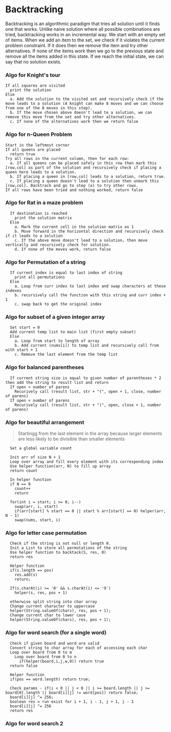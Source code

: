 # Backtracking

Backtracking is an algorithmic paradigm that tries all solution until it finds one that works. Unlike naive solution where all possible combinations are tried, backtracking works in an incremental way. We start with an empty set of items. When we add an item to the set, we check if it violates the current problem constraint. If it does then we remove the item and try other alternatives. If none of the items work then we go to the previous state and remove all the items added in this state. If we reach the initial state, we can say that no solution exists.

### Algo for Knight's tour

```pseudocode
If all squares are visited
  print the solution
Else
  a. Add the solution to the visited set and recursively check if the move leads to a solution (A knight can make 8 moves and we can choose from one of the 8 moves in this step).
  b. If the move chosen above doesn't lead to a solution, we can remove this move from the set and try other alternatives.
  c. If none of the alternatives work then we return false
```

### Algo for n-Queen Problem

```pseudocode
Start in the leftmost corner
If all queens are placed
  return true
Try all rows in the current column, then for each row:
  a. If all queens can be placed safely in this row then mark this [row,col] as part of the solution and recursively check if placing a queen here leads to a solution.
  b. If placing a queen in [row,col] leads to a solution, return true.
  c. If placing a queen doesn't lead to a solution then unmark this [row,col]. Backtrack and go to step (a) to try other rows.
If all rows have been tried and nothing worked, return false
```

### Algo for Rat in a maze problem

```pseudocode
  If destination is reached
    print the solution matrix
  Else
    a. Mark the current cell in the solution matrix as 1
    b. Move forward in the horizontal direction and recursively check if it leads to a solution
    c. If the above move doesn't lead to a solution, then move vertically and recursively check for solution.
    d. If none of the moves work, return false
```

### Algo for Permutation of a string

```pseudocode
  If current index is equal to last index of string
    print all permutations
  Else
    a. Loop from curr index to last index and swap characters at these indexes
    b. recursively call the function with this string and curr index + 1
    c. swap back to get the original index
```

### Algo for subset of a given integer array

```pseudocode
  Set start = 0
  Add current temp list to main list (first empty subset)
  Else
    a. Loop from start to length of array
    b. Add current (nums[i]) to temp list and recursively call from with start + 1
    c. Remove the last element from the temp list
```

### Algo for balanced parentheses

```pseudocode
  If current string size is equal to given number of parentheses * 2 then add the string to result list and return
  If open < number of parens
    Recurively call (result list, str + "(", open + 1, close, number of parens)
  If open < number of parens
    Recurively call (result list, str + ")", open, close + 1, number of parens)  
```

### Algo for beautiful arrangement

> Startingg from the last element in the array because larger elements are less likely to be divisible than smaller elements

```pseudocode
  Set a global variable count

  Init arr of size N + 1
  Loop over array and fill every element with its corresponding index
  Use helper function(arr, N) to fill up array
  return count

  In helper function
  if N == 0
    count++
    return

  for(int i = start; i >= 0; i--)
    swap(arr, i, start)
    if(arr[start] % start == 0 || start % arr[start] == 0) helper(arr, N - 1)
    swap(nums, start, i)
```

### Algo for letter case permutation

```pseudocode
  Check if the string is not null or length 0.
  Init a List to store all permutations of the string
  Use helper function to backtack(S, res, 0)
  return res

  Helper function
  if(s.length == pos)
    res.add(s)
    return;

  If(s.charAt(i) >= '0' && s.charAt(i) <= '9')
    helper(s, res, pos + 1)

  otherwise split string into char array
  Change current character to uppercase
  helper(String.valueOf(chars), res, pos + 1);
  Change current char to lower case
  helper(String.valueOf(chars), res, pos + 1);
```

### Algo for word search (for a single word)

```pseudocode
  Check if given board and word are valid
  Convert string to char array for each of accessing each char
  Loop over board from 0 to m
    Loop over board from 0 to n
      if(helper(board,i,j,w,0)) return true
  return false

  Helper function
  if(pos == word.length) return true;

  Check params - if(i < 0 || j < 0 || i >= board.length || j >= board[0].length || board[i][j] != word[pos]) return false;
  board[i][j] ^= 256;
  boolean res = run exist for i + 1, i - 1, j + 1, j - 1
  board[i][j] ^= 256
  return res
```

### Algo for word search 2

```pseudocode

```
